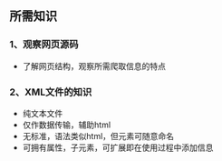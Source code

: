 ## 所需知识


### 1、观察网页源码
- 了解网页结构，观察所需爬取信息的特点


### 2、XML文件的知识
- 纯文本文件
- 仅作数据传输，辅助html
- 无标准，语法类似html，但元素可随意命名
- 可拥有属性，子元素，可扩展即在使用过程中添加信息